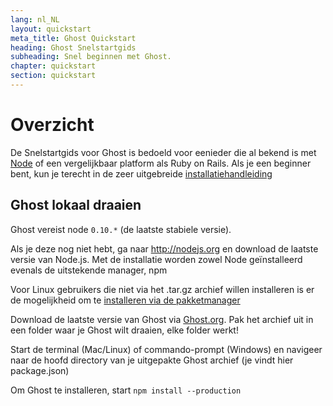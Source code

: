 ```yaml
---
lang: nl_NL
layout: quickstart
meta_title: Ghost Quickstart
heading: Ghost Snelstartgids
subheading: Snel beginnen met Ghost.
chapter: quickstart
section: quickstart
---
```


# Overzicht <a id="overview"></a>

De Snelstartgids voor Ghost is bedoeld voor eenieder die al bekend is met [Node](http://nodejs.org) of een vergelijkbaar platform als Ruby on Rails. Als je een beginner bent, kun je terecht in de zeer uitgebreide [installatiehandleiding](/installation.html)


## Ghost lokaal draaien <a id="ghost-local"></a>

Ghost vereist node `0.10.*` (de laatste stabiele versie).

Als je deze nog niet hebt, ga naar <http://nodejs.org> en download de laatste versie van Node.js. Met de installatie worden zowel Node geïnstalleerd evenals de uitstekende manager, npm

Voor Linux gebruikers die niet via het .tar.gz archief willen installeren is er de mogelijkheid om te [installeren via de pakketmanager](https://github.com/joyent/node/wiki/Installing-Node.js-via-package-manager)

Download de laatste versie van Ghost via [Ghost.org](http://ghost.org). Pak het archief uit in een folder waar je Ghost wilt draaien, elke folder werkt!

Start de terminal (Mac/Linux) of commando-prompt (Windows) en navigeer naar de hoofd directory van je uitgepakte Ghost archief (je vindt hier package.json)

Om Ghost te installeren, start `npm install --production`

<!--<h2 id="customise">Customise & Configure Ghost</h2>

<h2 id="ghost-deploy">Deploy Ghost</h2>

<ol>
    <li>In the Terminal / Command Prompt, type <code>npm start</code></li>
    <li><p>This will have launched your Ghost blog, visit one  <a href="http://localhost:2368/">http://localhost:2368/</a> to see</p></li>
</ol>
-->